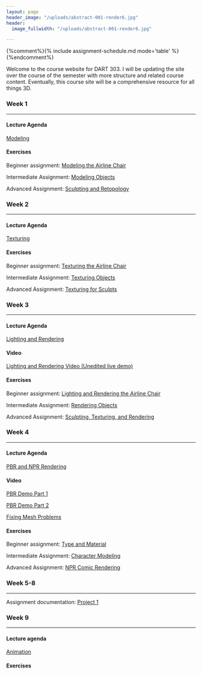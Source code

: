 ```yaml
---
layout: page
header_image: "/uploads/abstract-001-render6.jpg"
header:
  image_fullwidth: "/uploads/abstract-001-render6.jpg"

---
```

{%comment%}{% include assignment-schedule.md mode='table' %}{%endcomment%}

Welcome to the course website for DART 303. I will be updating the site over the course of the semester with more structure and related course content. Eventually, this course site will be a comprehensive resource for all things 3D.

### Week 1

***

#### Lecture Agenda

[Modeling]({{site.baseurl}}/agenda/modeling/)

#### Exercises

Beginner assignment: [Modeling the Airline Chair]({{site.baseurl}}/assignments/modeling-the-airline-chair.html)

Intermediate Assignment: [Modeling Objects]({{site.baseurl}}/assignments/modeling-objects.html)

Advanced Assignment: [Sculpting and Retopology]({{site.baseurl}}/assignments/sculpting-and-retopology.html)

### Week 2

***

#### Lecture Agenda

[Texturing]({{site.baseurl}}/agenda/texturing/)

#### Exercises

Beginner assignment: [Texturing the Airline Chair]({{site.baseurl}}/assignments/texturing-the-airline-chair.html)

Intermediate Assignment: [Texturing Objects]({{site.baseurl}}/assignments/texturing-objects.html)

Advanced Assignment: [Texturing for Sculpts]({{site.baseurl}}/assignments/texturing-for-sculpts.html)

### Week 3

***

#### Lecture Agenda

[Lighting and Rendering]({{site.baseurl}}/agenda/lighting-rendering/)

#### Video

[Lighting and Rendering Video (Unedited live demo)](https://vimeo.com/456374066)

#### Exercises

Beginner assignment: [Lighting and Rendering the Airline Chair]({{site.baseurl}}/assignments/lighting-and-rendering-the-airline-chair.html)

Intermediate Assignment: [Rendering Objects]({{site.baseurl}}/assignments/rendering-objects.html)

Advanced Assignment: [Sculpting, Texturing, and Rendering]({{site.baseurl}}/assignments/sculpting-texturing-and-rendering.html)

### Week 4

***

#### Lecture Agenda

[PBR and NPR Rendering]({{site.baseurl}}/agenda/pbr-npr-rendering/)

#### Video

[PBR Demo Part 1](https://vimeo.com/458809958)

[PBR Demo Part 2](https://vimeo.com/458831363)

[Fixing Mesh Problems](https://vimeo.com/457984249)

#### Exercises

Beginner assignment: [Type and Material]({{site.baseurl}}/assignments/verb-noun-text.html)

Intermediate Assignment: [Character Modeling]({{site.baseurl}}/assignments/character-modeling.html)

Advanced Assignment: [NPR Comic Rendering]({{site.baseurl}}/assignments/npr-comic-rendering.html)

### Week 5-8

***

Assignment documentation: [Project 1](/assignments/project-1.html)

### Week 9

***

#### Lecture agenda

[Animation]({{site.baseurl}}/agenda/animation/)

#### Exercises